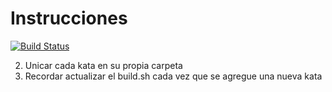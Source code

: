 # Instrucciones

[![Build Status](https://travis-ci.org/danwyry/eis-unq.svg)](https://travis-ci.org/danwyry/eis-unq)

2. Unicar cada kata en su propia carpeta
3. Recordar actualizar el build.sh cada vez que se agregue una nueva kata

